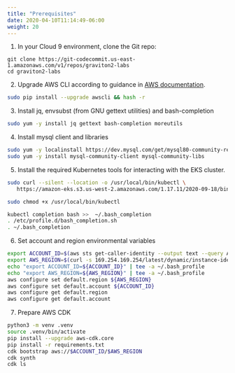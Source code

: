 ```yaml
---
title: "Prerequisites"
date: 2020-04-10T11:14:49-06:00
weight: 20
---
```


1. In your Cloud 9 environment, clone the Git repo:
```
git clone https://git-codecommit.us-east-1.amazonaws.com/v1/repos/graviton2-labs
cd graviton2-labs
```

2. Upgrade AWS CLI according to guidance in [AWS documentation](https://docs.aws.amazon.com/cli/latest/userguide/install-linux.html).

```bash
sudo pip install --upgrade awscli && hash -r
```

3.  Install jq, envsubst (from GNU gettext utilities) and bash-completion

```bash
sudo yum -y install jq gettext bash-completion moreutils
```

4. Install mysql client and libraries

```bash
sudo yum -y localinstall https://dev.mysql.com/get/mysql80-community-release-el7-3.noarch.rpm
sudo yum -y install mysql-community-client mysql-community-libs
```


5.  Install the required Kubernetes tools for interacting with the EKS cluster.


```bash
sudo curl --silent --location -o /usr/local/bin/kubectl \
   https://amazon-eks.s3.us-west-2.amazonaws.com/1.17.11/2020-09-18/bin/linux/amd64/kubectl

sudo chmod +x /usr/local/bin/kubectl

kubectl completion bash >>  ~/.bash_completion
. /etc/profile.d/bash_completion.sh
. ~/.bash_completion
```

6. Set account and region environmental variables

```bash
export ACCOUNT_ID=$(aws sts get-caller-identity --output text --query Account)
export AWS_REGION=$(curl -s 169.254.169.254/latest/dynamic/instance-identity/document | jq -r '.region')
echo "export ACCOUNT_ID=${ACCOUNT_ID}" | tee -a ~/.bash_profile
echo "export AWS_REGION=${AWS_REGION}" | tee -a ~/.bash_profile
aws configure set default.region ${AWS_REGION}
aws configure set default.account ${ACCOUNT_ID}
aws configure get default.region
aws configure get default.account
```

7. Prepare AWS CDK 

```bash 
python3 -m venv .venv
source .venv/bin/activate
pip install --upgrade aws-cdk.core
pip install -r requirements.txt
cdk bootstrap aws://$ACCOUNT_ID/$AWS_REGION 
cdk synth 
cdk ls 
```